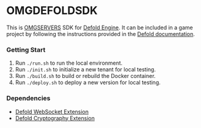 # OMGDEFOLDSDK

This is [OMGSERVERS](https://github.com/OMGSERVERS/omgservers) SDK
for [Defold Engine](https://github.com/defold/defold).
It can be included in a game project by following the instructions provided in
the [Defold documentation](https://defold.com/manuals/libraries/#setting-up-library-dependencies).

### Getting Start

1. Run `./run.sh` to run the local environment.
1. Run `./init.sh` to initialize a new tenant for local testing.
1. Run `./build.sh` to build or rebuild the Docker container.
1. Run `./deploy.sh` to deploy a new version for local testing.

### Dependencies

- [Defold WebSocket Extension](https://github.com/defold/extension-websocket)
- [Defold Cryptography Extension](https://github.com/defold/extension-crypt)
